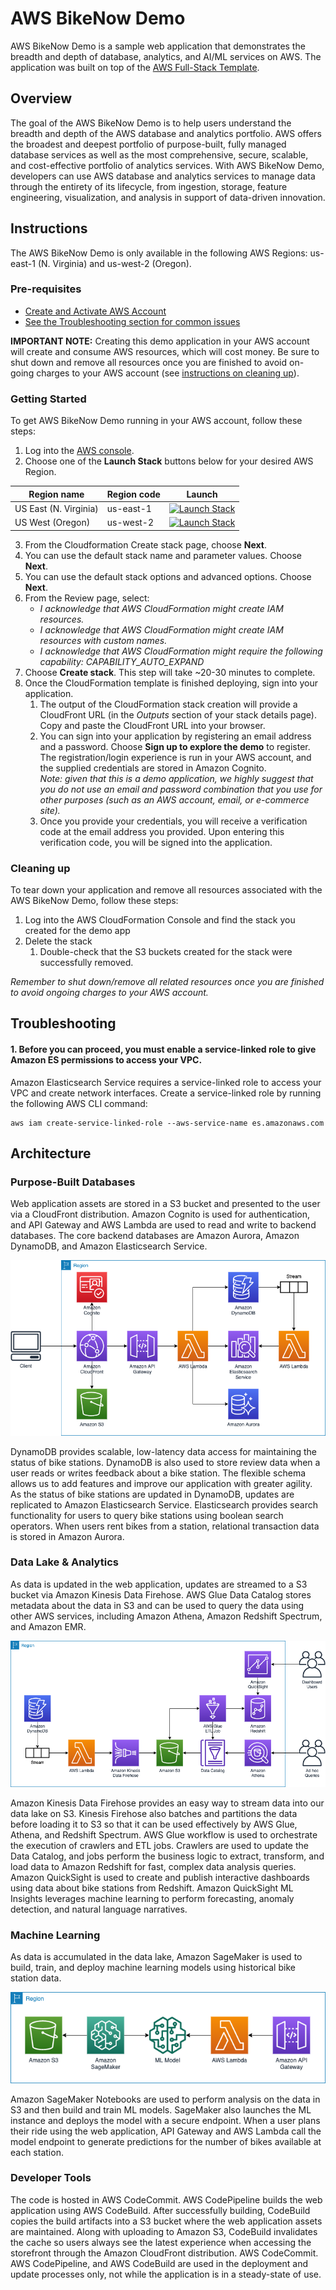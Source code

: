 # AWS BikeNow Demo
AWS BikeNow Demo is a sample web application that demonstrates the breadth and depth of database, analytics, and AI/ML services on AWS. The application was built on top of the [AWS Full-Stack Template](https://github.com/awslabs/aws-full-stack-template).

## Overview
The goal of the AWS BikeNow Demo is to help users understand the breadth and depth of the AWS database and analytics portfolio. AWS offers the broadest and deepest portfolio of purpose-built, fully managed database services as well as the most comprehensive, secure, scalable, and cost-effective portfolio of analytics services. With AWS BikeNow Demo, developers can use AWS database and analytics services to manage data through the entirety of its lifecycle, from ingestion, storage, feature engineering, visualization, and analysis in support of data-driven innovation.

## Instructions
The AWS BikeNow Demo is only available in the following AWS Regions: us-east-1 (N. Virginia) and us-west-2 (Oregon).

### Pre-requisites
* [Create and Activate AWS Account](https://aws.amazon.com/premiumsupport/knowledge-center/create-and-activate-aws-account/)
* [See the Troubleshooting section for common issues](#troubleshooting)

**IMPORTANT NOTE:** Creating this demo application in your AWS account will create and consume AWS resources, which will cost money. Be sure to shut down and remove all resources once you are finished to avoid on-going charges to your AWS account (see [instructions on cleaning up](#cleaning-up)).

### Getting Started
To get AWS BikeNow Demo running in your AWS account, follow these steps:
1. Log into the [AWS console](https://console.aws.amazon.com/).
2. Choose one of the **Launch Stack** buttons below for your desired AWS Region.

Region name | Region code | Launch
--- | --- | ---
US East (N. Virginia) | us-east-1 | [![Launch Stack](https://cdn.rawgit.com/buildkite/cloudformation-launch-stack-button-svg/master/launch-stack.svg)](https://console.aws.amazon.com/cloudformation/home?region=us-east-1#/stacks/new?stackName=BikenowDemo&templateURL=https://s3.amazonaws.com/aws-bikenow-demo-us-east-1/master.yaml)
US West (Oregon) | us-west-2 | [![Launch Stack](https://cdn.rawgit.com/buildkite/cloudformation-launch-stack-button-svg/master/launch-stack.svg)](https://console.aws.amazon.com/cloudformation/home?region=us-west-2#/stacks/new?stackName=BikenowDemo&templateURL=https://s3.amazonaws.com/aws-bikenow-demo-us-west-2/master.yaml)

3. From the Cloudformation Create stack page, choose **Next**.
4. You can use the default stack name and parameter values. Choose **Next**.
5. You can use the default stack options and advanced options. Choose **Next**.
6. From the Review page, select:
    * *I acknowledge that AWS CloudFormation might create IAM resources.*
    * *I acknowledge that AWS CloudFormation might create IAM resources with custom names.*
    * *I acknowledge that AWS CloudFormation might require the following capability: CAPABILITY_AUTO_EXPAND*
7. Choose **Create stack**. This step will take ~20-30 minutes to complete.
8. Once the CloudFormation template is finished deploying, sign into your application.
    1. The output of the CloudFormation stack creation will provide a CloudFront URL (in the *Outputs* section of your stack details page).  Copy and paste the CloudFront URL into your browser.
    2. You can sign into your application by registering an email address and a password.  Choose **Sign up to explore the demo** to register.  The registration/login experience is run in your AWS account, and the supplied credentials are stored in Amazon Cognito.  
*Note: given that this is a demo application, we highly suggest that you do not use an email and password combination that you use for other purposes (such as an AWS account, email, or e-commerce site).*
    3. Once you provide your credentials, you will receive a verification code at the email address you provided. Upon entering this verification code, you will be signed into the application.

### Cleaning up

To tear down your application and remove all resources associated with the AWS BikeNow Demo, follow these steps:

1. Log into the AWS CloudFormation Console and find the stack you created for the demo app
2. Delete the stack
    1. Double-check that the S3 buckets created for the stack were successfully removed.

*Remember to shut down/remove all related resources once you are finished to avoid ongoing charges to your AWS account.*

## Troubleshooting

#### 1. Before you can proceed, you must enable a service-linked role to give Amazon ES permissions to access your VPC.

Amazon Elasticsearch Service requires a service-linked role to access your VPC and create network interfaces. Create a service-linked role by running the following AWS CLI command:

```
aws iam create-service-linked-role --aws-service-name es.amazonaws.com
```

## Architecture

### Purpose-Built Databases

Web application assets are stored in a S3 bucket and presented to the user via a CloudFront distribution. Amazon Cognito is used for authentication, and API Gateway and AWS Lambda are used to read and write to backend databases. The core backend databases are Amazon Aurora, Amazon DynamoDB, and Amazon Elasticsearch Service.

![Purpose-Built Databases Diagram](images/01_PurposeBuiltDbDiagram.png)

DynamoDB provides scalable, low-latency data access for maintaining the status of bike stations. DynamoDB is also used to store review data when a user reads or writes feedback about a bike station. The flexible schema allows us to add features and improve our application with greater agility. As the status of bike stations are updated in DynamoDB, updates are replicated to Amazon Elasticsearch Service. Elasticsearch provides search functionality for users to query bike stations using boolean search operators. When users rent bikes from a station, relational transaction data is stored in Amazon Aurora.

### Data Lake & Analytics

As data is updated in the web application, updates are streamed to a S3 bucket via Amazon Kinesis Data Firehose. AWS Glue Data Catalog stores metadata about the data in S3 and can be used to query the data using other AWS services, including Amazon Athena, Amazon Redshift Spectrum, and Amazon EMR.

![Data Lake & Analytics Diagram](images/02_DLAnalyticsDiagram.png)

Amazon Kinesis Data Firehose provides an easy way to stream data into our data lake on S3. Kinesis Firehose also batches and partitions the data before loading it to S3 so that it can be used effectively by AWS Glue, Athena, and Redshift Spectrum. AWS Glue workflow is used to orchestrate the execution of crawlers and ETL jobs. Crawlers are used to update the Data Catalog, and jobs perform the business logic to extract, transform, and load data to Amazon Redshift for fast, complex data analysis queries. Amazon QuickSight is used to create and publish interactive dashboards using data about bike stations from Redshift. Amazon QuickSight ML Insights leverages machine learning to perform forecasting, anomaly detection, and natural language narratives.

### Machine Learning

As data is accumulated in the data lake, Amazon SageMaker is used to build, train, and deploy machine learning models using historical bike station data.

![AI/ML Diagram](images/03_AIMLDiagram.png)

Amazon SageMaker Notebooks are used to perform analysis on the data in S3 and then build and train ML models. SageMaker also launches the ML instance and deploys the model with a secure endpoint. When a user plans their ride using the web application, API Gateway and AWS Lambda call the model endpoint to generate predictions for the number of bikes available at each station.

### Developer Tools

The code is hosted in AWS CodeCommit. AWS CodePipeline builds the web application using AWS CodeBuild. After successfully building, CodeBuild copies the build artifacts into a S3 bucket where the web application assets are maintained. Along with uploading to Amazon S3, CodeBuild invalidates the cache so users always see the latest experience when accessing the storefront through the Amazon CloudFront distribution. AWS CodeCommit. AWS CodePipeline, and AWS CodeBuild are used in the deployment and update processes only, not while the application is in a steady-state of use.